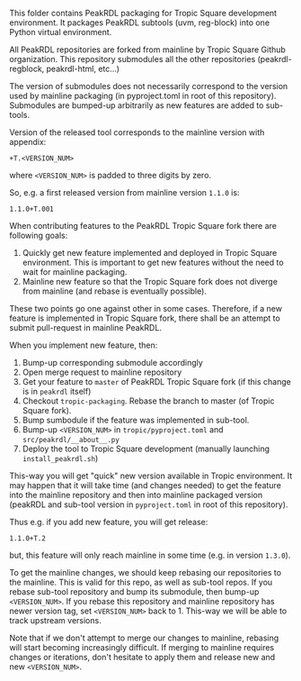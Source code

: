 This folder contains PeakRDL packaging for Tropic Square development environment.
It packages PeakRDL subtools (uvm, reg-block) into one Python virtual environment.

All PeakRDL repositories are forked from mainline by Tropic Square Github organization.
This repository submodules all the other repositories (peakrdl-regblock, peakrdl-html, etc...)

The version of submodules does not necessarily correspond to the version used by mainline
packaging (in pyproject.toml in root of this repository).
Submodules are bumped-up arbitrarily as new features are added to sub-tools.

Version of the released tool corresponds to the mainline version with appendix:

`+T.<VERSION_NUM>`

where `<VERSION_NUM>` is padded to three digits by zero.

So, e.g. a first released version from mainline version `1.1.0` is:

`1.1.0+T.001`

When contributing features to the PeakRDL Tropic Square fork there are following goals:
1. Quickly get new feature implemented and deployed in Tropic Square environment.
   This is important to get new features without the need to wait for mainline packaging.
2. Mainline new feature so that the Tropic Square fork does not diverge from mainline
   (and rebase is eventually possible).

These two points go one against other in some cases. Therefore, if a new feature is
implemented in Tropic Square fork, there shall be an attempt to submit pull-request
in mainline PeakRDL.

When you implement new feature, then:
1. Bump-up corresponding submodule accordingly
2. Open merge request to mainline repository
3. Get your feature to `master` of PeakRDL Tropic Square fork (if this change is
   in `peakrdl` itself)
4. Checkout `tropic-packaging`. Rebase the branch to master (of Tropic Square fork).
5. Bump sumbodule if the feature was implemented in sub-tool.
6. Bump-up `<VERSION_NUM>` in `tropic/pyproject.toml` and `src/peakrdl/__about__.py`
7. Deploy the tool to Tropic Square development (manually launching `install_peakrdl.sh`)

This-way you will get "quick" new version available in Tropic environment.
It may happen that it will take time (and changes needed) to get the feature into the
mainline repository and then into mainline packaged version (peakRDL and sub-tool version
in `pyproject.toml` in root of this repository).

Thus e.g. if you add new feature, you will get release:

`1.1.0+T.2`

but, this feature will only reach mainline in some time (e.g. in version `1.3.0`).

To get the mainline changes, we should keep rebasing our repositories to the mainline.
This is valid for this repo, as well as sub-tool repos. If you rebase sub-tool repository
and bump its submodule, then bump-up `<VERSION_NUM>`.
If you rebase this repository and mainline repository has newer version tag,
set `<VERSION_NUM>` back to 1.
This-way we will be able to track upstream versions.

Note that if we don't attempt to merge our changes to mainline, rebasing will start becoming
increasingly difficult. If merging to mainline requires changes or iterations, don't hesitate
to apply them and release new and new `<VERSION_NUM>`.





